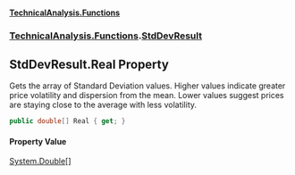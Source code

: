 #### [TechnicalAnalysis\.Functions](Atypical.TechnicalAnalysis.Functions.md 'Atypical\.TechnicalAnalysis\.Functions')
### [TechnicalAnalysis\.Functions](Atypical.TechnicalAnalysis.Functions.md#TechnicalAnalysis.Functions 'TechnicalAnalysis\.Functions').[StdDevResult](StdDevResult.md 'TechnicalAnalysis\.Functions\.StdDevResult')

## StdDevResult\.Real Property

Gets the array of Standard Deviation values\.
Higher values indicate greater price volatility and dispersion from the mean\.
Lower values suggest prices are staying close to the average with less volatility\.

```csharp
public double[] Real { get; }
```

#### Property Value
[System\.Double](https://docs.microsoft.com/en-us/dotnet/api/System.Double 'System\.Double')[\[\]](https://docs.microsoft.com/en-us/dotnet/api/System.Array 'System\.Array')